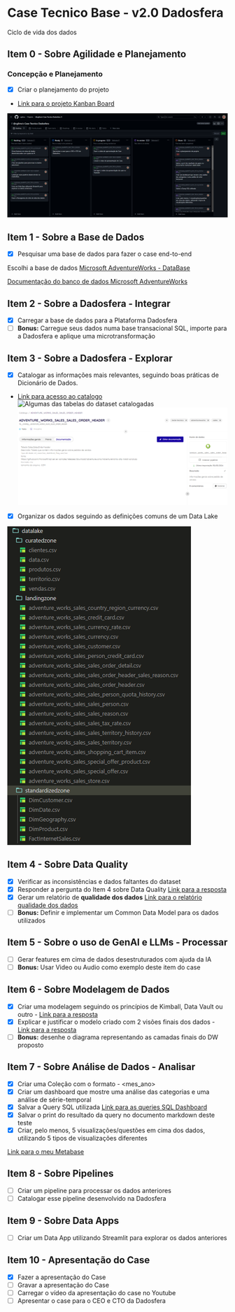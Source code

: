 # Case Tecnico Base - v2.0 Dadosfera

Ciclo de vida dos dados

## Item 0 - Sobre Agilidade e Planejamento

### Concepção e Planejamento

- [x] Criar o planejamento do projeto

- [Link para o projeto Kanban Board](https://github.com/users/cglima/projects/6/views/1)
  
![Principais atividades deste Case Técnico](prints/atividades-case.png)

## Item 1 - Sobre a Base de Dados

- [x] Pesquisar uma base de dados para fazer o case end-to-end

Escolhi a base de dados [Microsoft AdventureWorks - DataBase](https://learn.microsoft.com/en-us/sql/samples/adventureworks-install-configure?view=sql-server-ver16&tabs=ssms)

[Documentação do banco de dados Microsoft AdventureWorks](https://dataedo.com/download/AdventureWorks.pdf)

## Item 2 - Sobre a Dadosfera - Integrar

- [x] Carregar a base de dados para a Plataforma Dadosfera
- [ ] **Bonus:** Carregue seus dados numa base transacional SQL, importe para a Dadosfera e aplique uma microtransformação

## Item 3 - Sobre a Dadosfera - Explorar

- [x] Catalogar as informações mais relevantes, seguindo boas práticas de Dicionário de Dados.
- [Link para acesso ao catalogo](https://app.dadosfera.ai/pt-BR/catalog/data-assets)
![Algumas das tabelas do dataset catalogadas](prints/catálogo-dados.png)
![Mais detalhes de uma tabela](prints/detalhes_catalogo.png)

- [x] Organizar os dados seguindo as definições comuns de um Data Lake

![Datalake da base AdventureWorks](prints/datalake.png)

## Item 4 - Sobre Data Quality

- [x] Verificar as inconsistências e dados faltantes do dataset
- [x] Responder a pergunta do Item 4 sobre Data Quality [Link para a resposta](resposta-item4.md)
- [x] Gerar um relatório de **qualidade dos dados** [Link para o relatório qualidade dos dados](quality-date.ipynb)
- [ ] **Bonus:** Definir e implementar um Common Data Model para os dados utilizados

## Item 5 - Sobre o uso de GenAI e LLMs - Processar

- [ ] Gerar features em cima de dados desestruturados com ajuda da IA
- [ ] **Bonus:** Usar Video ou Audio como exemplo deste item do case

## Item 6 - Sobre Modelagem de Dados

- [x] Criar uma modelagem seguindo os princípios de Kimball, Data Vault ou outro - [Link para a resposta](modelagem-dados.md)
- [x] Explicar e justificar o modelo criado com 2 visões finais dos dados - [Link para a resposta](modelagem-dados.md)
- [ ] **Bonus:** desenhe o diagrama representando as camadas finais do DW proposto

## Item 7 -  Sobre Análise de Dados - Analisar

- [x] Criar uma Coleção com o formato <nome> <sobrenome> - <mes_ano>
- [x] Criar um dashboard que mostre uma análise das categorias e uma análise de série-temporal
- [x] Salvar a Query SQL utilizada [Link para as queries SQL Dashboard](queriesdashboard.md)
- [x] Salvar o print do resultado da query no documento markdown deste teste
- [x] Criar, pelo menos, 5 visualizações/questões em cima dos dados, utilizando 5 tipos de visualizações diferentes

[Link para o meu Metabase](https://metabase-treinamentos.dadosfera.ai/collection/417-cassiana-barreto-032024)

## Item  8 - Sobre Pipelines

- [ ] Criar um pipeline para processar os dados anteriores
- [ ] Catalogar esse pipeline desenvolvido na Dadosfera

## Item 9 - Sobre Data Apps

- [ ] Criar um Data App utilizando Streamlit para explorar os dados anteriores
  
## Item 10 - Apresentação do Case

- [x] Fazer a apresentação do Case
- [ ] Gravar a apresentação do Case
- [ ] Carregar o vídeo da apresentação do case no Youtube
- [ ] Apresentar o case para o CEO e CTO da Dadosfera
